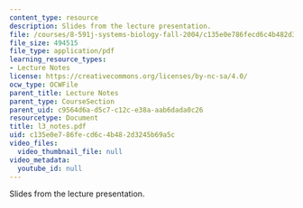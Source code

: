 ```yaml
---
content_type: resource
description: Slides from the lecture presentation.
file: /courses/8-591j-systems-biology-fall-2004/c135e0e786fecd6c4b482d3245b69a5c_l3_notes.pdf
file_size: 494515
file_type: application/pdf
learning_resource_types:
- Lecture Notes
license: https://creativecommons.org/licenses/by-nc-sa/4.0/
ocw_type: OCWFile
parent_title: Lecture Notes
parent_type: CourseSection
parent_uid: c9564d6a-d5c7-c12c-e38a-aab6dada0c26
resourcetype: Document
title: l3_notes.pdf
uid: c135e0e7-86fe-cd6c-4b48-2d3245b69a5c
video_files:
  video_thumbnail_file: null
video_metadata:
  youtube_id: null
---
```

Slides from the lecture presentation.